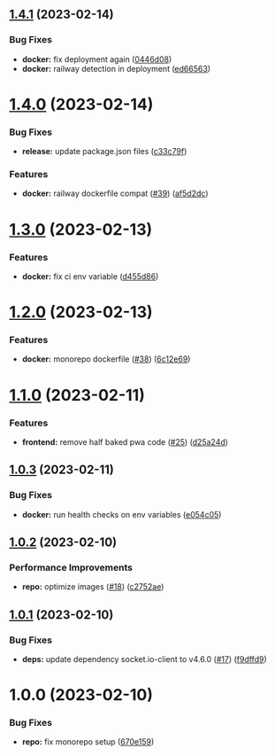 ## [1.4.1](https://github.com/BrycensRanch/Chatting-Platform/compare/v1.4.0...v1.4.1) (2023-02-14)


### Bug Fixes

* **docker:** fix deployment again ([0446d08](https://github.com/BrycensRanch/Chatting-Platform/commit/0446d0894b6db59fd9bf7715a066032978136b04))
* **docker:** railway detection in deployment ([ed66563](https://github.com/BrycensRanch/Chatting-Platform/commit/ed66563d3eb5f3f6dfc3c5e1653cc042beb47732))

# [1.4.0](https://github.com/BrycensRanch/Chatting-Platform/compare/v1.3.0...v1.4.0) (2023-02-14)


### Bug Fixes

* **release:** update package.json files ([c33c79f](https://github.com/BrycensRanch/Chatting-Platform/commit/c33c79f7873d94fd0183c76c64438ea0b53adbfa))


### Features

* **docker:** railway dockerfile compat ([#39](https://github.com/BrycensRanch/Chatting-Platform/issues/39)) ([af5d2dc](https://github.com/BrycensRanch/Chatting-Platform/commit/af5d2dc2179b272597969c0d8775a4cf4a32cd7f))

# [1.3.0](https://github.com/BrycensRanch/Chatting-Platform/compare/v1.2.0...v1.3.0) (2023-02-13)


### Features

* **docker:** fix ci env variable ([d455d86](https://github.com/BrycensRanch/Chatting-Platform/commit/d455d861256ec6558e612004617a96cc0c9370ff))

# [1.2.0](https://github.com/BrycensRanch/Chatting-Platform/compare/v1.1.0...v1.2.0) (2023-02-13)


### Features

* **docker:** monorepo dockerfile ([#38](https://github.com/BrycensRanch/Chatting-Platform/issues/38)) ([6c12e69](https://github.com/BrycensRanch/Chatting-Platform/commit/6c12e69cc0e72778863206536599adad72f0b16c))

# [1.1.0](https://github.com/BrycensRanch/Chatting-Platform/compare/v1.0.3...v1.1.0) (2023-02-11)


### Features

* **frontend:** remove half baked pwa code ([#25](https://github.com/BrycensRanch/Chatting-Platform/issues/25)) ([d25a24d](https://github.com/BrycensRanch/Chatting-Platform/commit/d25a24df7872936df04b433be2901ee78ccb2d93))

## [1.0.3](https://github.com/BrycensRanch/Chatting-Platform/compare/v1.0.2...v1.0.3) (2023-02-11)


### Bug Fixes

* **docker:** run health checks on env variables ([e054c05](https://github.com/BrycensRanch/Chatting-Platform/commit/e054c05d7c11d96bbac99f897be88fad11a2920b))

## [1.0.2](https://github.com/BrycensRanch/Chatting-Platform/compare/v1.0.1...v1.0.2) (2023-02-10)


### Performance Improvements

* **repo:** optimize images ([#18](https://github.com/BrycensRanch/Chatting-Platform/issues/18)) ([c2752ae](https://github.com/BrycensRanch/Chatting-Platform/commit/c2752aee4a1d3fa1655f4dc011a91bf760c89b2a))

## [1.0.1](https://github.com/BrycensRanch/Chatting-Platform/compare/v1.0.0...v1.0.1) (2023-02-10)


### Bug Fixes

* **deps:** update dependency socket.io-client to v4.6.0 ([#17](https://github.com/BrycensRanch/Chatting-Platform/issues/17)) ([f9dffd9](https://github.com/BrycensRanch/Chatting-Platform/commit/f9dffd94faaa0230726d37ea3d67d706fb68c8be))

# 1.0.0 (2023-02-10)


### Bug Fixes

* **repo:** fix monorepo setup ([670e159](https://github.com/BrycensRanch/Chatting-Platform/commit/670e159fab849e7ffb1824d43a54e37ef9214ec8))
